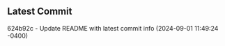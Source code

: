 
## Latest Commit
624b92c - Update README with latest commit info (2024-09-01 11:49:24 -0400) <Yunxi-Zhou>
